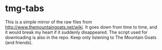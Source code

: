 # tmg-tabs
This is a simple mirror of the raw files from http://www.themountaingoats.net/wiki. It goes down from time to time, and it would break my heart if it suddenly disappeared.
The script used for downloading is also in the repo. 
Keep only listening to The Mountain Goats (and friends).
